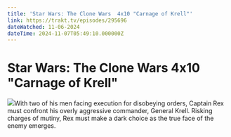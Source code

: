 ```yaml
---
title: 'Star Wars: The Clone Wars  4x10 "Carnage of Krell"' 
link: https://trakt.tv/episodes/295696
dateWatched: 11-06-2024
dateTime: 2024-11-07T05:49:10.000000Z
---
```

# Star Wars: The Clone Wars  4x10 "Carnage of Krell"

![](https://walter-r2.trakt.tv/images/episodes/000/295/696/screenshots/thumb/5a03bbccbd.jpg)With two of his men facing execution for disobeying orders, Captain Rex must confront his overly aggressive commander, General Krell. Risking charges of mutiny, Rex must make a dark choice as the true face of the enemy emerges.